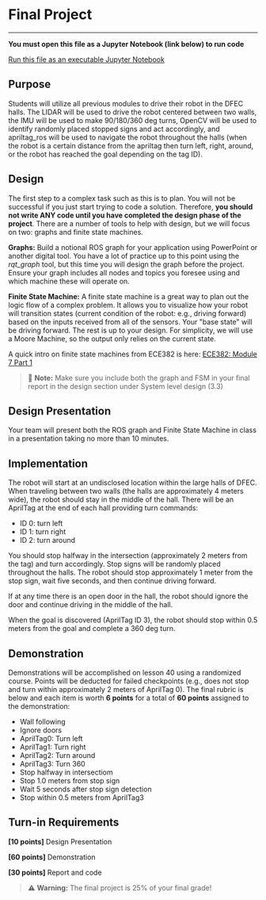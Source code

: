 # Final Project
---


**You must open this file as a Jupyter Notebook (link below) to run code**

[Run this file as an executable Jupyter Notebook](http://localhost:8888/notebooks/Module10_FinalProject.ipynb)



## Purpose
Students will utilize all previous modules to drive their robot in the DFEC halls. The LIDAR will be used to drive the robot centered between two walls, the IMU will be used to make 90/180/360 deg turns, OpenCV will be used to identify randomly placed stopped signs and act accordingly, and apriltag_ros will be used to navigate the robot throughout the halls (when the robot is a certain distance from the apriltag then turn left, right, around, or the robot has reached the goal depending on the tag ID).

## Design
The first step to a complex task such as this is to plan. You will not be successful if you just start trying to code a solution. Therefore, **you should not write ANY code until you have completed the design phase of the project**. There are a number of tools to help with design, but we will focus on two: graphs and finite state machines.

**Graphs:**
Build a notional ROS graph for your application using PowerPoint or another digital tool. You have a lot of practice up to this point using the *rqt_graph* tool, but this time you will design the graph before the project. Ensure your graph includes all nodes and topics you foresee using and which machine these will operate on.

**Finite State Machine:**
A finite state machine is a great way to plan out the logic flow of a complex problem. It allows you to visualize how your robot will transition states (current condition of the robot: e.g., driving forward) based on the inputs received from all of the sensors. Your "base state" will be driving forward. The rest is up to your design. For simplicity, we will use a Moore Machine, so the output only relies on the current state. 

A quick intro on finite state machines from ECE382 is here: [ECE382: Module 7 Part 1](https://youtu.be/A8m0qo2MKlE?list=PLLvuo5HBf25HKbK18J28lJNyPkltAxfln&t=26)

> 📝️ **Note:** Make sure you include both the graph and FSM in your final report in the design section under System level design (3.3)

## Design Presentation
Your team will present both the ROS graph and Finite State Machine in class in a presentation taking no more than 10 minutes.

## Implementation
The robot will start at an undisclosed location within the large halls of DFEC. When traveling between two walls (the halls are approximately 4 meters wide), the robot should stay in the middle of the hall. There will be an AprilTag at the end of each hall providing turn commands:

- ID 0: turn left
- ID 1: turn right
- ID 2: turn around

You should stop halfway in the intersection (approximately 2 meters from the tag) and turn accordingly. Stop signs will be randomly placed throughout the halls. The robot should stop approximately 1 meter from the stop sign, wait five seconds, and then continue driving forward.

If at any time there is an open door in the hall, the robot should ignore the door and continue driving in the middle of the hall.

When the goal is discovered (AprilTag ID 3), the robot should stop within 0.5 meters from the goal and complete a 360 deg turn.

## Demonstration
Demonstrations will be accomplished on lesson 40 using a randomized course. Points will be deducted for failed checkpoints (e.g., does not stop and turn within approximately 2 meters of AprilTag 0). The final rubric is below and each item is worth **6 points** for a total of **60 points** assigned to the demonstration:

- Wall following
- Ignore doors
- AprilTag0: Turn left
- AprilTag1: Turn right
- AprilTag2: Turn around
- AprilTag3: Turn 360
- Stop halfway in intersectiom
- Stop 1.0 meters from stop sign
- Wait 5 seconds after stop sign detection
- Stop within 0.5 meters from AprilTag3

## Turn-in Requirements
**[10 points]** Design Presentation

**[60 points]** Demonstration

**[30 points]** Report and code

> ⚠️ **Warning:** The final project is 25% of your final grade!
